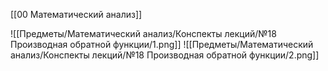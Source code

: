 [[00 Математический анализ]]

![[Предметы/Математический анализ/Конспекты лекций/№18 Производная обратной функции/1.png]]
![[Предметы/Математический анализ/Конспекты лекций/№18 Производная обратной функции/2.png]]

